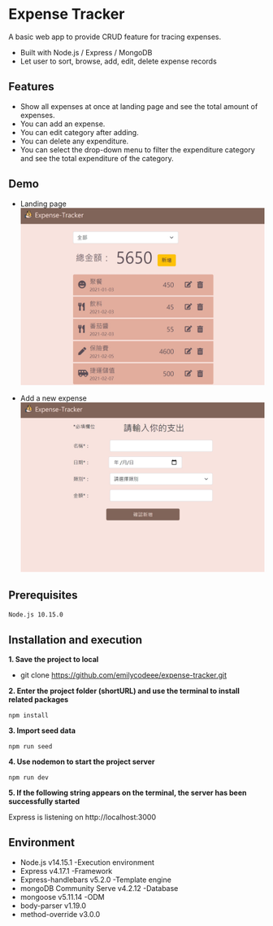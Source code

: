 # Expense Tracker

A basic web app to provide CRUD feature for tracing expenses.

- Built with Node.js / Express / MongoDB
- Let user to sort, browse, add, edit, delete expense records

## Features

- Show all expenses at once at landing page and see the total amount of expenses.
- You can add an expense.
- You can edit category after adding.
- You can delete any expenditure.
- You can select the drop-down menu to filter the expenditure category and see the total expenditure of the category.

## Demo

- Landing page
  ![home](/public/photos/home.jpg)

- Add a new expense
  ![new](/public/photos/new.jpg)

## Prerequisites

```
Node.js 10.15.0
```

## Installation and execution

**1. Save the project to local**

- git clone https://github.com/emilycodeee/expense-tracker.git

**2. Enter the project folder (shortURL) and use the terminal to install related packages**

```
npm install
```

**3. Import seed data**

```
npm run seed
```

**4. Use nodemon to start the project server**

```
npm run dev
```

**5. If the following string appears on the terminal, the server has been successfully started**

Express is listening on http://localhost:3000

## Environment

- Node.js v14.15.1 -Execution environment
- Express v4.17.1 -Framework
- Express-handlebars v5.2.0 -Template engine
- mongoDB Community Serve v4.2.12 -Database
- mongoose v5.11.14 -ODM
- body-parser v1.19.0
- method-override v3.0.0
